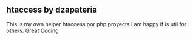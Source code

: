 ## htaccess by dzapateria

This is my own helper htaccess por php proyects
I am happy if is util for others.
Great Coding